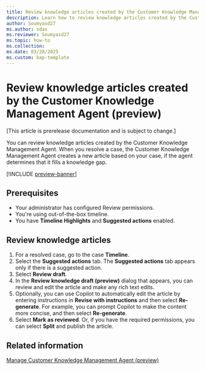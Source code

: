 ```yaml
---
title: Review knowledge articles created by the Customer Knowledge Management Agent
description: Learn how to review knowledge articles created by the Customer Knowledge Management Agent.
author: Soumyasd27
ms.author: sdas
ms.reviewer: Soumyasd27
ms.topic: how-to
ms.collection: 
ms.date: 03/28/2025
ms.custom: bap-template
---
```


# Review knowledge articles created by the Customer Knowledge Management Agent (preview)

[This article is prerelease documentation and is subject to change.]

You can review knowledge articles created by the Customer Knowledge Management Agent. When you resolve a case, the Customer Knowledge Management Agent creates a new article based on your case, if the agent determines that it fills a knowledge gap.

[!INCLUDE [preview-banner](../../../shared-content/shared/preview-includes/production-ready-preview-dynamics365.md)]

## Prerequisites

- Your administrator has configured Review permissions.
- You're using out-of-the-box timeline.
- You have **Timeline Highlights** and **Suggested actions** enabled.

## Review knowledge articles

1. For a resolved case, go to the case **Timeline**.
1. Select the **Suggested actions** tab.
   The **Suggested actions** tab appears only if there is a suggested action. 
1. Select **Review draft**.
1. In the **Review knowledge draft (preview)** dialog that appears, you can review and edit the article and make any rich text edits.
1. Optionally, you can use Copilot to automatically edit the article by entering instructions in **Revise with instructions** and then select **Re-generate**. For example, you can prompt Copilot to make the content more concise, and then select **Re-generate**.
1. Select **Mark as reviewed**. Or, if you have the required permissions, you can select **Split** and publish the article.

## Related information

[Manage Customer Knowledge Management Agent (preview)](../administer/admin-km-agent.md#manage-customer-knowledge-management-agent-preview)